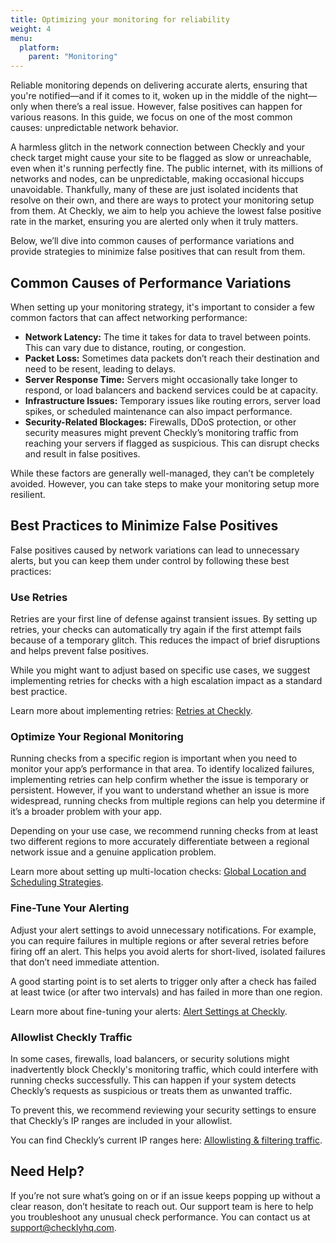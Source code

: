 ```yaml
---
title: Optimizing your monitoring for reliability
weight: 4
menu:
  platform:
    parent: "Monitoring"
---
```


Reliable monitoring depends on delivering accurate alerts, ensuring that you're notified—and if it comes to it, woken up in the middle of the night—only when there’s a real issue. However, false positives can happen for various reasons. In this guide, we focus on one of the most common causes: unpredictable network behavior.

A harmless glitch in the network connection between Checkly and your check target might cause your site to be flagged as slow or unreachable, even when it's running perfectly fine. The public internet, with its millions of networks and nodes, can be unpredictable, making occasional hiccups unavoidable. Thankfully, many of these are just isolated incidents that resolve on their own, and there are ways to protect your monitoring setup from them. At Checkly, we aim to help you achieve the lowest false positive rate in the market, ensuring you are alerted only when it truly matters.

Below, we’ll dive into common causes of performance variations and provide strategies to minimize false positives that can result from them.

## Common Causes of Performance Variations

When setting up your monitoring strategy, it's important to consider a few common factors that can affect networking performance:

- **Network Latency:** The time it takes for data to travel between points. This can vary due to distance, routing, or congestion.
- **Packet Loss:** Sometimes data packets don’t reach their destination and need to be resent, leading to delays.
- **Server Response Time:** Servers might occasionally take longer to respond, or load balancers and backend services could be at capacity.
- **Infrastructure Issues:** Temporary issues like routing errors, server load spikes, or scheduled maintenance can also impact performance.
- **Security-Related Blockages:** Firewalls, DDoS protection, or other security measures might prevent Checkly’s monitoring traffic from reaching your servers if flagged as suspicious. This can disrupt checks and result in false positives.

While these factors are generally well-managed, they can’t be completely avoided. However, you can take steps to make your monitoring setup more resilient.

## Best Practices to Minimize False Positives

False positives caused by network variations can lead to unnecessary alerts, but you can keep them under control by following these best practices:

### Use Retries

Retries are your first line of defense against transient issues. By setting up retries, your checks can automatically try again if the first attempt fails because of a temporary glitch. This reduces the impact of brief disruptions and helps prevent false positives.

While you might want to adjust based on specific use cases, we suggest implementing retries for checks with a high escalation impact as a standard best practice.

Learn more about implementing retries: [Retries at Checkly](https://www.checklyhq.com/docs/alerting-and-retries/retries/#retries).

### Optimize Your Regional Monitoring

Running checks from a specific region is important when you need to monitor your app’s performance in that area. To identify localized failures, implementing retries can help confirm whether the issue is temporary or persistent. However, if you want to understand whether an issue is more widespread, running checks from multiple regions can help you determine if it’s a broader problem with your app.

Depending on your use case, we recommend running checks from at least two different regions to more accurately differentiate between a regional network issue and a genuine application problem.

Learn more about setting up multi-location checks: [Global Location and Scheduling Strategies](https://www.checklyhq.com/docs/monitoring/global-locations/).

### Fine-Tune Your Alerting

Adjust your alert settings to avoid unnecessary notifications. For example, you can require failures in multiple regions or after several retries before firing off an alert. This helps you avoid alerts for short-lived, isolated failures that don’t need immediate attention.

A good starting point is to set alerts to trigger only after a check has failed at least twice (or after two intervals) and has failed in more than one region.

Learn more about fine-tuning your alerts: [Alert Settings at Checkly](https://www.checklyhq.com/docs/alerting-and-retries/alert-settings/).

### Allowlist Checkly Traffic

In some cases, firewalls, load balancers, or security solutions might inadvertently block Checkly's monitoring traffic, which could interfere with running checks successfully. This can happen if your system detects Checkly’s requests as suspicious or treats them as unwanted traffic.

To prevent this, we recommend reviewing your security settings to ensure that Checkly’s IP ranges are included in your allowlist.

You can find Checkly’s current IP ranges here: [Allowlisting & filtering traffic](https://www.checklyhq.com/docs/monitoring/allowlisting/#ip-range-allowlisting).

## Need Help?

If you’re not sure what’s going on or if an issue keeps popping up without a clear reason, don’t hesitate to reach out. Our support team is here to help you troubleshoot any unusual check performance. You can contact us at support@checklyhq.com.
